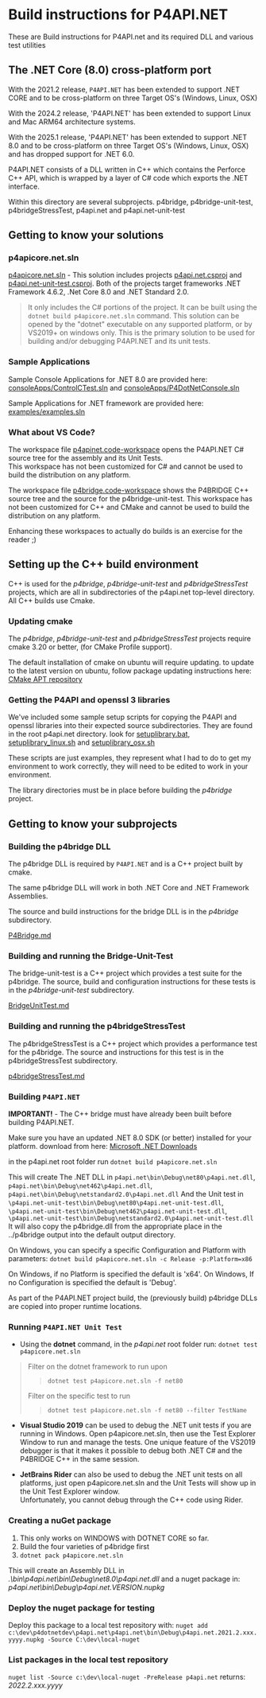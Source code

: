 # Build instructions for P4API.NET 

These are Build instructions for P4API.net and its required DLL and various test utilities

## The .NET Core (8.0) cross-platform port

With the 2021.2 release, `P4API.NET` has been extended to support .NET CORE and to be cross-platform on three Target OS's (Windows, Linux, OSX)

With the 2024.2 release, 'P4API.NET' has been extended to support Linux and Mac ARM64 architecture systems.

With the 2025.1 release, 'P4API.NET' has been extended to support .NET 8.0 and to be cross-platform on three Target OS's (Windows, Linux, OSX) and has dropped support for .NET 6.0.

P4API.NET consists of a DLL written in C++ which contains the Perforce C++ API, which is wrapped by a layer of C# code which exports the .NET interface.

Within this directory are several subprojects.  p4bridge, p4bridge-unit-test, p4bridgeStressTest, p4api.net and p4api.net-unit-test

## Getting to know your solutions

### p4apicore.net.sln

[p4apicore.net.sln](p4apicore.net.sln) - This solution includes projects [p4api.net.csproj](./p4api.net/p4api.net.csproj)  and [p4api.net-unit-test.csproj](./p4api.net-unit-test/p4api.net-unit-test.csproj). 
Both of the projects target frameworks .NET Framework 4.6.2, .Net Core 8.0 and .NET Standard 2.0.
> It only includes the C# portions of the project.
> It can be built using the `dotnet build p4apicore.net.sln` command.
This solution can be opened by the "dotnet" executable on any supported platform, or by VS2019+ on windows only.
This is the primary solution to be used for building and/or debugging P4API.NET and its unit tests.

### Sample Applications

Sample Console Applications for .NET 8.0 are provided here: 
[consoleApps/ControlCTest.sln](consoleApps/ControlCTest.sln) and [consoleApps/P4DotNetConsole.sln](consoleApps/P4DotNetConsole.sln)

Sample Applications for .NET framework are provided here:
[examples/examples.sln](examples/examples.sln)

### What about VS Code?

The workspace file [p4apinet.code-workspace](./p4apinet.code-workspace) opens the P4API.NET C# source tree for the assembly and its Unit Tests.  
This workspace has not been customized for C# and cannot be used to build the distribution on any platform.

The workspace file [p4bridge.code-workspace](./p4bridge.code-workspace) shows the P4BRIDGE C++ source tree and the source for the p4bridge-unit-test. 
This workspace has not been customized for C++ and CMake and cannot be used to build the distribution on any platform.

Enhancing these workspaces to actually do builds is an exercise for the reader ;)

## Setting up the C++ build environment

C++ is used for the *p4bridge*, *p4bridge-unit-test* and *p4bridgeStressTest* projects, which are all in subdirectories of the p4api.net top-level directory.   All C++ builds use Cmake.

### Updating cmake

The *p4bridge*, *p4bridge-unit-test* and *p4bridgeStressTest* projects require cmake 3.20 or better, (for CMake Profile support).

The default installation of cmake on ubuntu will require updating.
to update to the latest version on ubuntu, follow package updating instructions here: [CMake APT repository](https://apt.kitware.com)

### Getting the P4API and openssl 3 libraries

We've included some sample setup scripts for copying the P4API and openssl libraries into their expected source subdirectories.  They are found in the root p4api.net directory.
look for [setuplibrary.bat](./setuplibrary.bat), [setuplibrary_linux.sh](./setuplibrary_linux.sh) and [setuplibrary_osx.sh](./setuplibrary_osx.sh)

These scripts are just examples, they represent what I had to do to get my environment to work correctly, they will need to be edited to work in your environment.

The library directories must be in place before building the *p4bridge* project.

## Getting to know your subprojects

### Building the **p4bridge DLL**

The p4bridge DLL is required by `P4API.NET` and is a C++ project built by cmake.

The same p4bridge DLL will work in both .NET Core and .NET Framework Assemblies.

The source and build instructions for the bridge DLL is in the *p4bridge* subdirectory.

 [P4Bridge.md](p4bridge/P4Bridge.md)

### Building and running the **Bridge-Unit-Test**

The bridge-unit-test is a C++ project which provides a test suite for the p4bridge.
The source, build and configuration instructions for these tests is in the *p4bridge-unit-test* subdirectory.

 [BridgeUnitTest.md](p4bridge-unit-test/BridgeUnitTest.md)

### Building and running the **p4bridgeStressTest**

 The p4bridgeStressTest is a C++ project which provides a performance test for the p4bridge. The source and instructions for this test is in the p4bridgeStressTest subdirectory.

 [p4bridgeStressTest.md](p4bridgeStressTest/p4bridgeStressTest.md)

### Building `P4API.NET`

**IMPORTANT!** - The C++ bridge must have already been built before building P4API.NET.

Make sure you have an updated .NET 8.0 SDK (or better) installed for your platform.
download from here: [Microsoft .NET Downloads](https://dotnet.microsoft.com/download)

in the p4api.net root folder run
`dotnet build p4apicore.net.sln`

 This will create The .NET DLL in `p4api.net\bin\Debug\net80\p4api.net.dll`, `p4api.net\bin\Debug\net462\p4api.net.dll`, `p4api.net\bin\Debug\netstandard2.0\p4api.net.dll`
 And the Unit test in `\p4api.net-unit-test\bin\Debug\net80\p4api.net-unit-test.dll`, `\p4api.net-unit-test\bin\Debug\net462\p4api.net-unit-test.dll`, `\p4api.net-unit-test\bin\Debug\netstandard2.0\p4api.net-unit-test.dll`
 It will also copy the p4bridge.dll from the appropriate place in the ../p4bridge output into the default output directory.

 On Windows, you can specify a specific Configuration and Platform with parameters:
 `dotnet build p4apicore.net.sln -c Release -p:Platform=x86`

 On Windows, if no Platform is specified the default is 'x64'.
 On Windows, If no Configuration is specified the default is 'Debug'.

As part of the P4API.NET project build, the (previously build) p4bridge DLLs are copied 
into proper runtime locations. 

### Running `P4API.NET Unit Test`

* Using the **dotnet** command,  in the *p4api.net* root folder run:
`dotnet test p4apicore.net.sln`

> Filter on the dotnet framework to run upon
>> `dotnet test p4apicore.net.sln -f net80`
>
> Filter on the specific test to run
>> `dotnet test p4apicore.net.sln -f net80 --filter TestName`


* **Visual Studio 2019** can be used to debug the .NET unit tests if you are running in Windows.
Open p4apicore.net.sln, then use the Test Explorer Window to run and manage the tests.
One unique feature of the VS2019 debugger is that it makes it possible to debug both .NET  C# and the P4BRIDGE C++ in the same session.

* **JetBrains Rider** can also be used to debug the .NET unit tests on all platforms,  just open p4apicore.net.sln and the Unit Tests will show up in the Unit Test Explorer window.  
Unfortunately, you cannot debug through the C++ code using Rider.

### Creating a nuGet package

1. This only works on WINDOWS with DOTNET CORE so far.
2. Build the four varieties of p4bridge first
3. `dotnet pack p4apicore.net.sln`

This will create an Assembly DLL in *.\bin\p4api.net\bin\Debug\net8.0\p4api.net.dll*
and a nuget package in:
*p4api.net\bin\Debug\p4api.net.VERSION.nupkg*

### Deploy the nuget package for testing

Deploy this package to a local test repository with: 
`nuget add c:\dev\p4dotnetdev\p4api.net\p4api.net\bin\Debug\p4api.net.2021.2.xxx.yyyy.nupkg -Source C:\dev\local-nuget`

### List packages in the local test repository

`nuget list -Source c:\dev\local-nuget -PreRelease p4api.net`
returns: *2022.2.xxx.yyyy*
